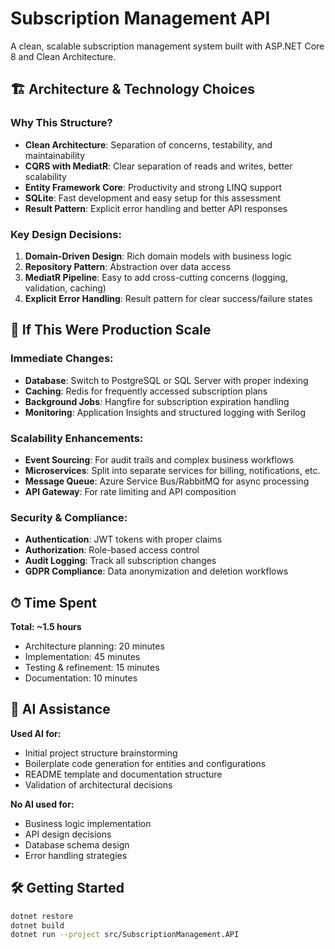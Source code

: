 # Subscription Management API

A clean, scalable subscription management system built with ASP.NET Core 8 and Clean Architecture.

## 🏗 Architecture & Technology Choices

### Why This Structure?
- **Clean Architecture**: Separation of concerns, testability, and maintainability
- **CQRS with MediatR**: Clear separation of reads and writes, better scalability
- **Entity Framework Core**: Productivity and strong LINQ support
- **SQLite**: Fast development and easy setup for this assessment
- **Result Pattern**: Explicit error handling and better API responses

### Key Design Decisions:
1. **Domain-Driven Design**: Rich domain models with business logic
2. **Repository Pattern**: Abstraction over data access
3. **MediatR Pipeline**: Easy to add cross-cutting concerns (logging, validation, caching)
4. **Explicit Error Handling**: Result pattern for clear success/failure states

## 🚀 If This Were Production Scale

### Immediate Changes:
- **Database**: Switch to PostgreSQL or SQL Server with proper indexing
- **Caching**: Redis for frequently accessed subscription plans
- **Background Jobs**: Hangfire for subscription expiration handling
- **Monitoring**: Application Insights and structured logging with Serilog

### Scalability Enhancements:
- **Event Sourcing**: For audit trails and complex business workflows
- **Microservices**: Split into separate services for billing, notifications, etc.
- **Message Queue**: Azure Service Bus/RabbitMQ for async processing
- **API Gateway**: For rate limiting and API composition

### Security & Compliance:
- **Authentication**: JWT tokens with proper claims
- **Authorization**: Role-based access control
- **Audit Logging**: Track all subscription changes
- **GDPR Compliance**: Data anonymization and deletion workflows

## ⏱ Time Spent

**Total: ~1.5 hours**
- Architecture planning: 20 minutes
- Implementation: 45 minutes  
- Testing & refinement: 15 minutes
- Documentation: 10 minutes

## 🤖 AI Assistance

**Used AI for:**
- Initial project structure brainstorming
- Boilerplate code generation for entities and configurations
- README template and documentation structure
- Validation of architectural decisions

**No AI used for:**
- Business logic implementation
- API design decisions
- Database schema design
- Error handling strategies

## 🛠 Getting Started

```bash
dotnet restore
dotnet build
dotnet run --project src/SubscriptionManagement.API